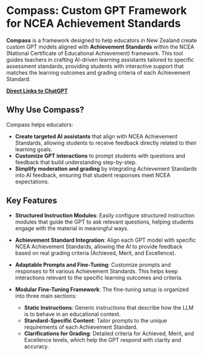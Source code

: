 # Compass: Custom GPT Framework for NCEA Achievement Standards

**Compass** is a framework designed to help educators in New Zealand create custom GPT models aligned with **Achievement Standards** within the NCEA (National Certificate of Educational Achievement) framework. This tool guides teachers in crafting AI-driven learning assistants tailored to specific assessment standards, providing students with interactive support that matches the learning outcomes and grading criteria of each Achievement Standard.

[**Direct Links to ChatGPT**](https://github.com/craigjefferies/compass/blob/main/ChatGPT-links.md)

## Why Use Compass?

Compass helps educators:
- **Create targeted AI assistants** that align with NCEA Achievement Standards, allowing students to receive feedback directly related to their learning goals.
- **Customize GPT interactions** to prompt students with questions and feedback that build understanding step-by-step.
- **Simplify moderation and grading** by integrating Achievement Standards into AI feedback, ensuring that student responses meet NCEA expectations.

## Key Features

- **Structured Instruction Modules**: Easily configure structured instruction modules that guide the GPT to ask relevant questions, helping students engage with the material in meaningful ways.

- **Achievement Standard Integration**: Align each GPT model with specific NCEA Achievement Standards, allowing the AI to provide feedback based on real grading criteria (Achieved, Merit, and Excellence).

- **Adaptable Prompts and Fine-Tuning**: Customize prompts and responses to fit various Achievement Standards. This helps keep interactions relevant to the specific learning outcomes and criteria.

- **Modular Fine-Tuning Framework**: The fine-tuning setup is organized into three main sections:
  - **Static Instructions**: Generic instructions that describe how the LLM is to behave in an educational context.
  - **Standard-Specific Content**: Tailor prompts to the unique requirements of each Achievement Standard.
  - **Clarifications for Grading**: Detailed criteria for Achieved, Merit, and Excellence levels, which help the GPT respond with clarity and accuracy.
